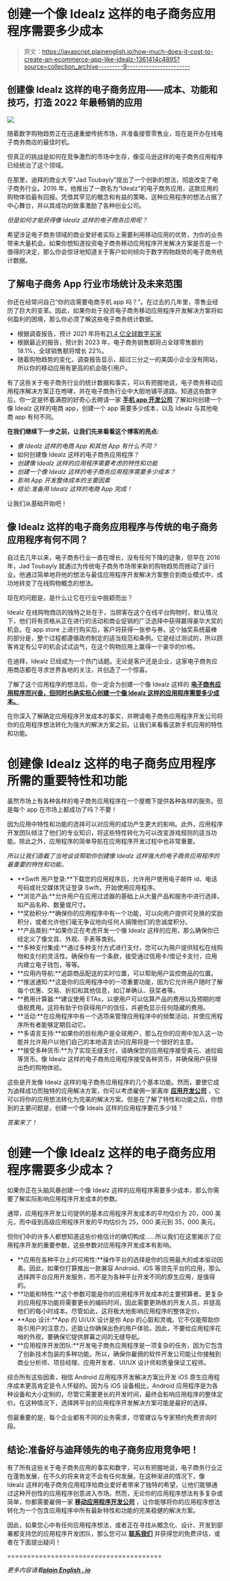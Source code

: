 # 创建一个像 Idealz 这样的电子商务应用程序需要多少成本

> 原文：<https://javascript.plainenglish.io/how-much-does-it-cost-to-create-an-ecommerce-app-like-idealz-1361414c4895?source=collection_archive---------9----------------------->

## **创建像 Idealz 这样的电子商务应用——成本、功能和技巧，打造 2022 年最畅销的应用**

![](img/96f5933f158b017fa3c8b05f19eb9306.png)

随着数字购物趋势正在迅速重塑传统市场，并准备接管零售业，现在是开办在线电子商务商店的最佳时机。

但真正的挑战是如何在竞争激烈的市场中生存，像亚马逊这样的电子商务应用程序已经统治了这个领域。

在那里，迪拜的商业大亨“Jad Toubayly”提出了一个创新的想法，彻底改变了电子商务行业。2016 年，他推出了一款名为“Idealz”的电子商务应用，这款应用的购物体验最有回报。凭借其罕见的概念和有益的策略，这种应用程序的想法占据了中心舞台，并以其成功的故事激励了各种创业公司。

*但是如何才能获得像 Idealz 这样的电子商务应用呢？*

希望涉足电子商务领域的商业爱好者实际上需要利用移动应用的优势，为你的业务带来大量机会。如果你想知道投资电子商务移动应用程序开发解决方案是否是一个值得的决定，那么你会惊讶地知道关于客户如何倾向于数字购物趋势的电子商务统计数据。

## **了解电子商务 App 行业市场统计及未来范围**

你还在经常问自己“你的店需要电商手机 app 吗？”。在过去的几年里，零售业经历了巨大的变革。因此，如果你处于投资电子商务移动应用程序开发解决方案将如何盈利的困境，那么你必须了解这些电子商务统计数据。

*   根据调查报告，预计 2021 年将有[21.4 亿全球数字买家](https://www.oberlo.com/statistics/how-many-people-shop-online)
*   根据最近的报告，预计到 2023 年，电子商务销售额将占全球零售额的 18.1%，全球销售额将增长 22%。
*   随着购物趋势的变化，调查报告显示，超过三分之一的美国小企业没有网站，所以你的移动应用有更高的机会吸引用户。

有了这些关于电子商务行业的统计数据和事实，可以有把握地说，电子商务移动应用程序解决方案正在咆哮，并在电子商务行业中大胆地铺平道路。知道这些数字后，你一定是怀着满腔的好奇心去聘请一家 [**手机 app 开发公司**](https://www.xicom.ae/services/mobile-app-development/) 了解如何创建一个像 Idealz 这样的电商 app，创建一个 app 需要多少成本，以及 Idealz 与其他电商 app 有何不同。

**在我们继续下一步之前，让我们先来看看这个博客的亮点:**

*   *像 Idealz 这样的电商 App 和其他 App 有什么不同？*
*   如何创建像 Idealz 这样的电子商务应用程序？
*   *创建像 Idealz 这样的应用程序需要考虑的特性和功能*
*   *创建一个像 Idealz 这样的电子商务应用程序需要多少成本？*
*   *影响 App 开发整体成本的主要因素*
*   *结论:准备用 Idealz 这样的电商 App 完成！*

让我们从基础开始吧！

## 像 Idealz 这样的电子商务应用程序与传统的电子商务应用程序有何不同？

自过去几年以来，电子商务行业一直在增长，没有任何下降的迹象，但早在 2016 年，Jad Toubayly 就通过为传统电子商务市场带来新的购物趋势而撼动了该行业。他通过简单地将他的想法与最佳应用程序开发解决方案整合到商业模式中，成功地转变了在线购物概念的想法。

现在的问题是，是什么让它在行业中脱颖而出？

Idealz 在线购物商店的独特之处在于，当顾客在这个在线平台购物时，默认情况下，他们将有资格从正在进行的活动和商业促销的广泛选择中获得赢得豪华大奖的机会。在 app store 上进行购买后，客户将获得一张参与券。这个抽奖系统最棒的部分是，整个过程都遵循政府制定的适当规范和条例。它是经过测试的，所以顾客肯定有公平的机会试试运气，在这个购物应用上赢得一个豪华的价格。

在迪拜，Idealz 已经成为一个热门话题。无论是客户还是企业，这家电子商务应用商店都在寻求世界各地的关注，并创造了一个惊喜。

了解了这个应用程序的想法后，你一定会为创建一个像 Idealz 这样的 [**电子商务应用程序而兴奋，但同时也确实担心创建一个像 Idealz 这样的应用程序需要多少成本。**](https://www.xicom.ae/services/ecommerce-development/)

在你深入了解确定应用程序开发成本的事实，并聘请电子商务应用程序开发公司将你的应用程序想法转化为强大的解决方案之前。让我们来看看这款手机应用的特性和功能。

# **创建像 Idealz 这样的电子商务应用程序所需的重要特性和功能**

虽然市场上有各种各样的电子商务应用程序在一个屋檐下提供各种各样的服务。但是每个 app 在市场上都成功了吗？不要！

因为应用中特性和功能的选择可以对应用的成功产生更大的影响。此外，应用程序开发团队倾注了他们的专业知识，将这些特性转化为可以改变游戏规则的适当功能。除此之外，应用程序的简单导航在应用程序开发过程中也非常重要。

*所以让我们直截了当地谈谈帮助你创建像 Idealz 这样强大的电子商务应用程序的最重要的特性和功能。*

*   **Swift 用户登录:**下载您的应用程序后，允许用户使用电子邮件 id、电话号码或社交媒体凭证登录 Swift，开始使用应用程序。
*   **浏览产品:**允许用户在应用过滤器的基础上从大量产品和服务中进行选择，如产品名称、数量或尺寸。
*   **奖励积分:**确保你的应用程序中有一个功能，可以向用户提供可兑换的奖励积分，或者允许他们毫无争议地向任何人捐赠他们的忠诚度积分。
*   **产品类别:**如果你正在考虑开发一个像 Idealz 这样的应用，那么确保你已经定义了像文具、外观、手表等类别。
*   **多种支付集成:**通过多种支付方式进行支付，您可以为用户提供轻松在线购物和支付的灵活性。确保你有一个条款，接受通过信用卡/借记卡支付，应用内建立电子钱包，等等。
*   **应用内导航:**追踪商品配送的实时位置，可以帮助用户监控商品的位置。
*   **推送通知:**这是你的应用程序中的一项重要功能，因为它允许用户随时了解每个优惠、交易、折扣和其他信息，如订单确认、获奖者等。
*   **费用计算器:**建议使用 ETAs，以便用户可以估算产品的费用以及预期的增值税费用。这将有助于你获得用户的信任，并避免显示任何隐藏的费用。
*   **活动:**在应用程序中有一个选项来管理应用程序中的频繁活动，并使应用程序所有者能够定期启动它。
*   **多语言支持:**如果你的目标用户是全球用户，那么在你的应用中加入这一功能并允许用户以他们自己的本地语言访问应用将是一个很好的主意。
*   **接受多种货币:**为了实现无缝支付，请确保您的应用程序接受美元、迪拉姆等货币。像 Idealz 这样的电子商务应用程序接受各种货币，并确保用户获得出色的购物体验。

这些是开发像 Idealz 这样的电子商务应用程序的几个基本功能。然而，要使它成为迪拜成功而独特的应用解决方案，你可以考虑雇佣一家离岸 [**应用开发公司**](https://www.xicom.ae/services/mobile-app-development/) ，它可以将你的应用想法转化为完美的解决方案。但是在了解了特性和功能之后，你想到的主要问题是，创建一个像 Ideals 这样的应用程序要花多少钱？

*答案来了！*

# **创建一个像 Idealz 这样的电子商务应用程序需要多少成本？**

如果你正在头脑风暴创建一个像 Idealz 这样的应用程序需要多少成本，那么你需要了解实际影响应用程序开发成本的参数。

通常，应用程序开发公司提供的基本应用程序开发成本的平均估价为 20，000 美元，而中级到高级应用程序开发的平均估价为 25，000 美元到 35，000 美元。

但你们中的许多人都想知道这些价格估计的确切构成……所以我们在这里揭示了应用程序开发的重要参数，这些参数对应用程序开发成本有影响。

*   **应用在各种平台上的可用性:**操作平台的选择是你的应用最大的成本驱动因素。因此，如果你打算推出一款兼容 Android、iOS 等领先平台的应用，那么选择跨平台应用开发服务，而不是为各种平台开发不同的原生应用，是值得的。
*   **功能和特性:**这个参数可能是你的应用程序开发成本的主要预算者。更复杂的应用程序功能将需要更长的编码时间，因此需要更熟练的开发人员，并提高他们的每小时成本。尽管如此，这将极大地影响应用程序的整体定价。
*   **App 设计:**App 的 UI/UX 设计是你 App 的心脏和灵魂。它不仅能帮助你吸引用户的注意力，还能让你确保出色的用户体验。因此，不要给应用程序花哨的外观，要确保它提供屏幕之间的无缝导航。
*   **应用程序开发团队:**开发电子商务应用程序是一项复杂的任务，因为它包含了创新技术包装的多种功能。所以，确保你雇佣的软件开发公司能让你接触到商业分析师、项目经理、应用开发者、UI/UX 设计师和质量保证工程师。

综合所有这些因素，相信 Android 应用程序开发解决方案比开发 iOS 原生应用程序成本更高肯定是令人怀疑的。因为与 iOS 设备相比，Android 应用程序是为各种设备和大小定制的，尽管它需要更长的开发时间，最终会影响应用程序的整体定价。在这种情况下，选择跨平台的应用程序开发解决方案可能是最好的选择。

但最重要的是，每个企业都有不同的业务需求，尽管建议与专家预约免费咨询时段。

## **结论:准备好与迪拜领先的电子商务应用竞争吧！**

有了所有这些关于电子商务应用的事实和数字，可以有把握地说，电子商务行业正在蓬勃发展，在不久的将来肯定不会有任何发展。在这种渐进的情况下，像 Idealz 这样的电子商务应用程序给商业爱好者带来了独特的希望，让他们能够通过这种开创性的应用程序创意进入市场。然而，无论你的应用程序想法有多复杂或简单，你都需要雇佣一家 [**移动应用程序开发公司**](https://www.xicom.ae/services/mobile-app-development/) ，让你能够将你的应用程序想法转化为一个包含应用程序中所有最新特性和功能的完美稳健的解决方案。

因此，如果您心中有任何应用程序想法，或者正在寻找从概念化、设计、开发到部署都支持您的应用程序开发团队，那么您可以 [**联系我们**](https://www.xicom.ae/contact/) 并获得您的免费评估，或者在下面提出疑问！

=======================================

*更多内容请看*[***plain English . io***](http://plainenglish.io/)